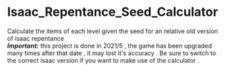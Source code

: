 # Isaac_Repentance_Seed_Calculator
Calculate the items of each level given the seed for an relative old version of isaac repentance  
***Important:*** this project is done in 2021/5 , the game has been upgraded many times after that date , it may lost it's accuracy . Be sure to switch to the correct isaac version if you want to make use of the calculator .  
